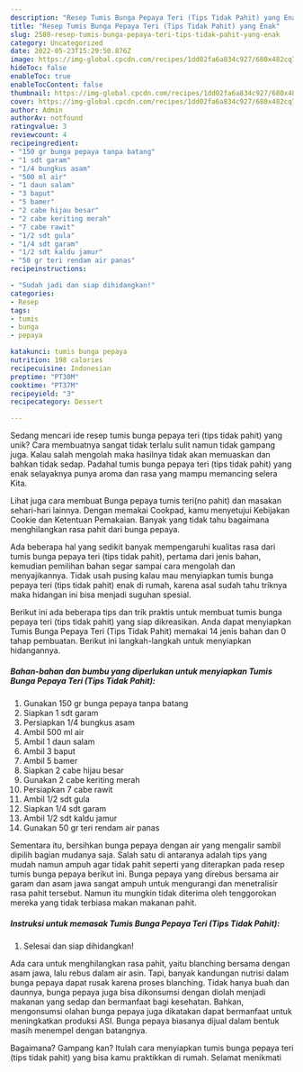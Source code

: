 ```yaml
---
description: "Resep Tumis Bunga Pepaya Teri (Tips Tidak Pahit) yang Enak"
title: "Resep Tumis Bunga Pepaya Teri (Tips Tidak Pahit) yang Enak"
slug: 2580-resep-tumis-bunga-pepaya-teri-tips-tidak-pahit-yang-enak
category: Uncategorized
date: 2022-05-23T15:29:50.876Z
image: https://img-global.cpcdn.com/recipes/1dd02fa6a834c927/680x482cq70/tumis-bunga-pepaya-teri-tips-tidak-pahit-foto-resep-utama.jpg
hideToc: false
enableToc: true
enableTocContent: false
thumbnail: https://img-global.cpcdn.com/recipes/1dd02fa6a834c927/680x482cq70/tumis-bunga-pepaya-teri-tips-tidak-pahit-foto-resep-utama.jpg
cover: https://img-global.cpcdn.com/recipes/1dd02fa6a834c927/680x482cq70/tumis-bunga-pepaya-teri-tips-tidak-pahit-foto-resep-utama.jpg
author: Admin
authorAv: notfound
ratingvalue: 3
reviewcount: 4
recipeingredient:
- "150 gr bunga pepaya tanpa batang"
- "1 sdt garam"
- "1/4 bungkus asam"
- "500 ml air"
- "1 daun salam"
- "3 baput"
- "5 bamer"
- "2 cabe hijau besar"
- "2 cabe keriting merah"
- "7 cabe rawit"
- "1/2 sdt gula"
- "1/4 sdt garam"
- "1/2 sdt kaldu jamur"
- "50 gr teri rendam air panas"
recipeinstructions:

- "Sudah jadi dan siap dihidangkan!"
categories:
- Resep
tags:
- tumis
- bunga
- pepaya

katakunci: tumis bunga pepaya 
nutrition: 198 calories
recipecuisine: Indonesian
preptime: "PT30M"
cooktime: "PT37M"
recipeyield: "3"
recipecategory: Dessert

---
```





Sedang mencari ide resep tumis bunga pepaya teri (tips tidak pahit) yang unik? Cara membuatnya sangat tidak terlalu sulit namun tidak gampang juga. Kalau salah mengolah maka hasilnya tidak akan memuaskan dan bahkan tidak sedap. Padahal tumis bunga pepaya teri (tips tidak pahit) yang enak selayaknya punya aroma dan rasa yang mampu memancing selera Kita.





Lihat juga cara membuat Bunga pepaya tumis teri(no pahit) dan masakan sehari-hari lainnya. Dengan memakai Cookpad, kamu menyetujui Kebijakan Cookie dan Ketentuan Pemakaian. Banyak yang tidak tahu bagaimana menghilangkan rasa pahit dari bunga pepaya.

Ada beberapa hal yang sedikit banyak mempengaruhi kualitas rasa dari tumis bunga pepaya teri (tips tidak pahit), pertama dari jenis bahan, kemudian pemilihan bahan segar sampai cara mengolah dan menyajikannya. Tidak usah pusing kalau mau menyiapkan tumis bunga pepaya teri (tips tidak pahit) enak di rumah, karena asal sudah tahu triknya maka hidangan ini bisa menjadi suguhan spesial.






Berikut ini ada beberapa tips dan trik praktis untuk membuat tumis bunga pepaya teri (tips tidak pahit) yang siap dikreasikan. Anda dapat menyiapkan Tumis Bunga Pepaya Teri (Tips Tidak Pahit) memakai 14 jenis bahan dan 0 tahap pembuatan. Berikut ini langkah-langkah untuk menyiapkan hidangannya.

<!--inarticleads1-->

##### Bahan-bahan dan bumbu yang diperlukan untuk menyiapkan Tumis Bunga Pepaya Teri (Tips Tidak Pahit):

1. Gunakan 150 gr bunga pepaya tanpa batang
1. Siapkan 1 sdt garam
1. Persiapkan 1/4 bungkus asam
1. Ambil 500 ml air
1. Ambil 1 daun salam
1. Ambil 3 baput
1. Ambil 5 bamer
1. Siapkan 2 cabe hijau besar
1. Gunakan 2 cabe keriting merah
1. Persiapkan 7 cabe rawit
1. Ambil 1/2 sdt gula
1. Siapkan 1/4 sdt garam
1. Ambil 1/2 sdt kaldu jamur
1. Gunakan 50 gr teri rendam air panas


Sementara itu, bersihkan bunga pepaya dengan air yang mengalir sambil dipilih bagian mudanya saja. Salah satu di antaranya adalah tips yang mudah namun ampuh agar tidak pahit seperti yang diterapkan pada resep tumis bunga pepaya berikut ini. Bunga pepaya yang direbus bersama air garam dan asam jawa sangat ampuh untuk mengurangi dan menetralisir rasa pahit tersebut. Namun itu mungkin tidak diterima oleh tenggorokan mereka yang tidak terbiasa makan makanan pahit. 

<!--inarticleads2-->

##### Instruksi untuk memasak Tumis Bunga Pepaya Teri (Tips Tidak Pahit):


1. Selesai dan siap dihidangkan!

Ada cara untuk menghilangkan rasa pahit, yaitu blanching bersama dengan asam jawa, lalu rebus dalam air asin. Tapi, banyak kandungan nutrisi dalam bunga pepaya dapat rusak karena proses blanching. Tidak hanya buah dan daunnya, bunga pepaya juga bisa dikonsumsi dengan diolah menjadi makanan yang sedap dan bermanfaat bagi kesehatan. Bahkan, mengonsumsi olahan bunga pepaya juga dikatakan dapat bermanfaat untuk meningkatkan produksi ASI. Bunga pepaya biasanya dijual dalam bentuk masih menempel dengan batangnya. 

Bagaimana? Gampang kan? Itulah cara menyiapkan tumis bunga pepaya teri (tips tidak pahit) yang bisa kamu praktikkan di rumah. Selamat menikmati
